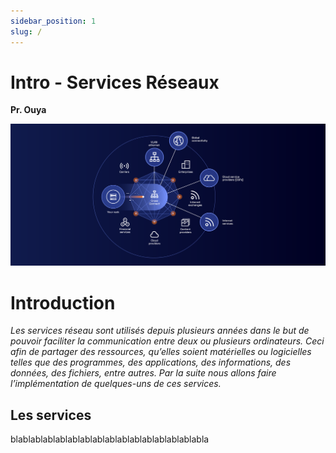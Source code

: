 ```yaml
---
sidebar_position: 1
slug: /
---
```


# Intro - Services Réseaux
  **Pr. Ouya**


![photo](../static/img/4.3-Network-Services-French.svg)

# Introduction

*Les services réseau sont utilisés depuis plusieurs années dans le but de pouvoir faciliter la communication entre deux ou plusieurs ordinateurs. Ceci afin de partager des ressources, qu’elles soient matérielles ou logicielles telles que des programmes, des applications, des informations, des données, des fichiers, entre autres.
Par la suite nous allons faire l’implémentation de quelques-uns de ces services.*

## Les services

blablablablablablablablablablablablablablablabla